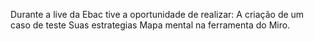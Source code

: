 Durante a live da Ebac tive a oportunidade de realizar:
A criação de um caso de teste
Suas estrategias
Mapa mental na ferramenta do Miro.
